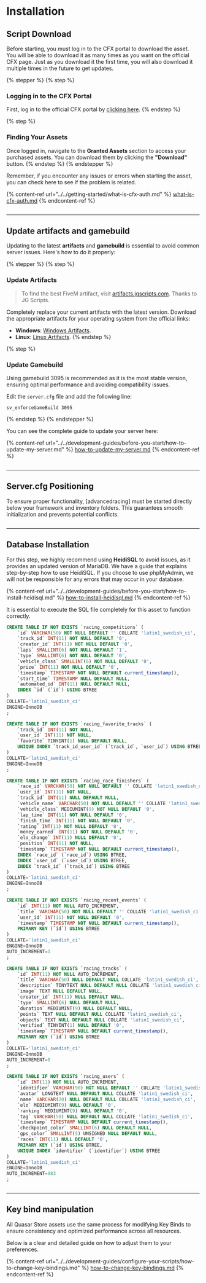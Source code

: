 # Installation

## Script Download

Before starting, you must log in to the CFX portal to download the asset. You will be able to download it as many times as you want on the official CFX page. Just as you download it the first time, you will also download it multiple times in the future to get updates.

{% stepper %}
{% step %}
### Logging in to the CFX Portal

First, log in to the official CFX portal by [clicking here](https://portal.cfx.re/assets/granted-assets).
{% endstep %}

{% step %}
### Finding Your Assets

Once logged in, navigate to the **Granted Assets** section to access your purchased assets. You can download them by clicking the **"Download"** button.
{% endstep %}
{% endstepper %}

Remember, if you encounter any issues or errors when starting the asset, you can check here to see if the problem is related.

{% content-ref url="../../getting-started/what-is-cfx-auth.md" %}
[what-is-cfx-auth.md](../../getting-started/what-is-cfx-auth.md)
{% endcontent-ref %}

<div data-full-width="false"><figure><img src="../../.gitbook/assets/ezgif-5-f03822751d.gif" alt=""><figcaption></figcaption></figure></div>

***

## Update artifacts and gamebuild

Updating to the latest **artifacts** and **gamebuild** is essential to avoid common server issues. Here's how to do it properly:

{% stepper %}
{% step %}
### Update Artifacts

> To find the best FiveM artifact, visit [artifacts.jgscripts.com](https://artifacts.jgscripts.com). Thanks to JG Scripts.

Completely replace your current artifacts with the latest version. Download the appropriate artifacts for your operating system from the official links:

* **Windows**: [Windows Artifacts](https://runtime.fivem.net/artifacts/fivem/build_server_windows/master/).
* **Linux**: [Linux Artifacts](https://runtime.fivem.net/artifacts/fivem/build_proot_linux/master/).
{% endstep %}

{% step %}
### Update Gamebuild

Using gamebuild 3095 is recommended as it is the most stable version, ensuring optimal performance and avoiding compatibility issues.

Edit the `server.cfg` file and add the following line:

```plaintext
sv_enforceGameBuild 3095
```
{% endstep %}
{% endstepper %}

You can see the complete guide to update your server here:

{% content-ref url="../../development-guides/before-you-start/how-to-update-my-server.md" %}
[how-to-update-my-server.md](../../development-guides/before-you-start/how-to-update-my-server.md)
{% endcontent-ref %}

<figure><img src="../../.gitbook/assets/ezgif-2-2221374386.gif" alt=""><figcaption></figcaption></figure>

***

## Server.cfg Positioning

To ensure proper functionality, \[advancedracing] must be started directly below your framework and inventory folders. This guarantees smooth initialization and prevents potential conflicts.

<figure><img src="../../.gitbook/assets/ezgif-7-18d691812a.gif" alt=""><figcaption></figcaption></figure>

***

## **Database Installation**

For this step, we highly recommend using **HeidiSQL** to avoid issues, as it provides an updated version of MariaDB. We have a guide that explains step-by-step how to use HeidiSQL. If you choose to use phpMyAdmin, we will not be responsible for any errors that may occur in your database.

{% content-ref url="../../development-guides/before-you-start/how-to-install-heidisql.md" %}
[how-to-install-heidisql.md](../../development-guides/before-you-start/how-to-install-heidisql.md)
{% endcontent-ref %}

It is essential to execute the SQL file completely for this asset to function correctly.

```sql
CREATE TABLE IF NOT EXISTS `racing_competitions` (
	`id` VARCHAR(50) NOT NULL DEFAULT '' COLLATE 'latin1_swedish_ci',
	`track_id` INT(11) NOT NULL DEFAULT '0',
	`creator_id` INT(11) NOT NULL DEFAULT '0',
	`laps` SMALLINT(6) NOT NULL DEFAULT '1',
	`type` SMALLINT(6) NOT NULL DEFAULT '0',
	`vehicle_class` SMALLINT(6) NOT NULL DEFAULT '0',
	`prize` INT(11) NOT NULL DEFAULT '0',
	`timestamp` TIMESTAMP NOT NULL DEFAULT current_timestamp(),
	`start_time` TIMESTAMP NULL DEFAULT NULL,
	`automated_id` INT(11) NULL DEFAULT NULL,
	INDEX `id` (`id`) USING BTREE
)
COLLATE='latin1_swedish_ci'
ENGINE=InnoDB
;

CREATE TABLE IF NOT EXISTS `racing_favorite_tracks` (
	`track_id` INT(11) NOT NULL,
	`user_id` INT(11) NOT NULL,
	`favorite` TINYINT(1) NULL DEFAULT NULL,
	UNIQUE INDEX `track_id_user_id` (`track_id`, `user_id`) USING BTREE
)
COLLATE='latin1_swedish_ci'
ENGINE=InnoDB
;

CREATE TABLE IF NOT EXISTS `racing_race_finishers` (
	`race_id` VARCHAR(50) NOT NULL DEFAULT '' COLLATE 'latin1_swedish_ci',
	`user_id` INT(11) NOT NULL,
	`track_id` INT(11) NULL DEFAULT NULL,
	`vehicle_name` VARCHAR(50) NOT NULL DEFAULT '' COLLATE 'latin1_swedish_ci',
	`vehicle_class` MEDIUMINT(9) NOT NULL DEFAULT '0',
	`lap_time` INT(11) NOT NULL DEFAULT '0',
	`finish_time` INT(11) NOT NULL DEFAULT '0',
	`rating` INT(11) NOT NULL DEFAULT '0',
	`money_earned` INT(11) NOT NULL DEFAULT '0',
	`elo_change` INT(11) NULL DEFAULT '0',
	`position` INT(11) NOT NULL,
	`timestamp` TIMESTAMP NOT NULL DEFAULT current_timestamp(),
	INDEX `race_id` (`race_id`) USING BTREE,
	INDEX `user_id` (`user_id`) USING BTREE,
	INDEX `track_id` (`track_id`) USING BTREE
)
COLLATE='latin1_swedish_ci'
ENGINE=InnoDB
;

CREATE TABLE IF NOT EXISTS `racing_recent_events` (
	`id` INT(11) NOT NULL AUTO_INCREMENT,
	`title` VARCHAR(50) NOT NULL DEFAULT '' COLLATE 'latin1_swedish_ci',
	`user_id` INT(11) NOT NULL DEFAULT '0',
	`timestamp` TIMESTAMP NOT NULL DEFAULT current_timestamp(),
	PRIMARY KEY (`id`) USING BTREE
)
COLLATE='latin1_swedish_ci'
ENGINE=InnoDB
AUTO_INCREMENT=1
;

CREATE TABLE IF NOT EXISTS `racing_tracks` (
	`id` INT(11) NOT NULL AUTO_INCREMENT,
	`title` VARCHAR(50) NULL DEFAULT NULL COLLATE 'latin1_swedish_ci',
	`description` TINYTEXT NULL DEFAULT NULL COLLATE 'latin1_swedish_ci',
	`image` TEXT NULL DEFAULT NULL,
	`creator_id` INT(11) NULL DEFAULT NULL,
	`type` SMALLINT(6) NULL DEFAULT NULL,
	`duration` MEDIUMINT(9) NULL DEFAULT NULL,
	`points` TEXT NULL DEFAULT NULL COLLATE 'latin1_swedish_ci',
	`objects` TEXT NULL DEFAULT NULL COLLATE 'latin1_swedish_ci',
	`verified` TINYINT(1) NULL DEFAULT '0',
	`timestamp` TIMESTAMP NULL DEFAULT current_timestamp(),
	PRIMARY KEY (`id`) USING BTREE
)
COLLATE='latin1_swedish_ci'
ENGINE=InnoDB
AUTO_INCREMENT=8
;

CREATE TABLE IF NOT EXISTS `racing_users` (
	`id` INT(11) NOT NULL AUTO_INCREMENT,
	`identifier` VARCHAR(90) NOT NULL DEFAULT '' COLLATE 'latin1_swedish_ci',
	`avatar` LONGTEXT NULL DEFAULT NULL COLLATE 'latin1_swedish_ci',
	`name` VARCHAR(20) NULL DEFAULT NULL COLLATE 'latin1_swedish_ci',
	`elo` MEDIUMINT(9) NULL DEFAULT '0',
	`ranking` MEDIUMINT(9) NULL DEFAULT '0',
	`tag` VARCHAR(50) NULL DEFAULT NULL COLLATE 'latin1_swedish_ci',
	`timestamp` TIMESTAMP NULL DEFAULT current_timestamp(),
	`checkpoint_color` SMALLINT(6) NULL DEFAULT NULL,
	`gps_color` SMALLINT(5) UNSIGNED NULL DEFAULT NULL,
	`races` INT(11) NULL DEFAULT '0',
	PRIMARY KEY (`id`) USING BTREE,
	UNIQUE INDEX `identifier` (`identifier`) USING BTREE
)
COLLATE='latin1_swedish_ci'
ENGINE=InnoDB
AUTO_INCREMENT=983
;
```

<figure><img src="../../.gitbook/assets/ezgif-7-08fed20fdc.gif" alt=""><figcaption></figcaption></figure>

***

## Key bind manipulation

All Quasar Store assets use the same process for modifying Key Binds to ensure consistency and optimized performance across all resources.&#x20;

Below is a clear and detailed guide on how to adjust them to your preferences.

{% content-ref url="../../development-guides/configure-your-scripts/how-to-change-key-bindings.md" %}
[how-to-change-key-bindings.md](../../development-guides/configure-your-scripts/how-to-change-key-bindings.md)
{% endcontent-ref %}
